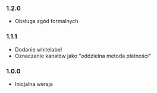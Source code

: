 ### 1.2.0
- Obsługa zgód formalnych

### 1.1.1
- Dodanie whitelabel
- Oznaczanie kanałów jako "oddzielna metoda płatności"

### 1.0.0
- Inicjalna wersja
